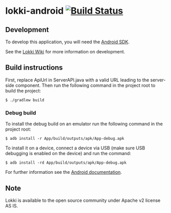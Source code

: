 lokki-android [![Build Status](https://travis-ci.org/TheSoftwareFactory/lokki-android.svg)](https://travis-ci.org/TheSoftwareFactory/lokki-android)
=======================

Development
-----------
To develop this application, you will need the [Android SDK](http://developer.android.com/sdk/index.html).

See the [Lokki Wiki](https://github.com/TheSoftwareFactory/lokki/wiki) for more information on development.

Build instructions
------------------

First, replace ApiUrl in ServerAPI.java with a valid URL leading to the server-side component.
Then run the following command in the project root to build the project:

```
$ ./gradlew build
```

### Debug build

To install the debug build on an emulator run the following command in the project root:

```
$ adb install -r App/build/outputs/apk/App-debug.apk
```

To install it on a device, connect a device via USB (make sure USB debugging is enabled on the device) and run the command:

```
$ adb install -rd App/build/outputs/apk/App-debug.apk
```


For further information see the [Android documentation](http://developer.android.com/tools/building/building-cmdline.html).

Note
----

Lokki is available to the open source community under Apache v2 license AS IS.

